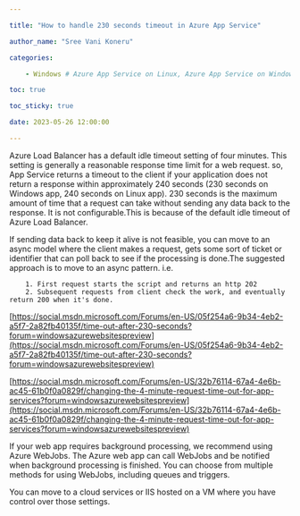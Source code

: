 ```yaml
---

title: "How to handle 230 seconds timeout in Azure App Service"

author_name: "Sree Vani Koneru"

categories:

    - Windows # Azure App Service on Linux, Azure App Service on Windows

toc: true

toc_sticky: true

date: 2023-05-26 12:00:00

---
```


Azure Load Balancer has a default idle timeout setting of four minutes. This setting is generally a reasonable response time limit for a web request. so, App Service returns a timeout to the client if your application does not return a response within approximately 240 seconds (230 seconds on Windows app, 240 seconds on Linux app).
230 seconds is the maximum amount of time that a request can take without sending any data back to the response. It is not configurable.This is because of the default idle timeout of Azure Load Balancer. 


If sending data back to keep it alive is not feasible, you can move to an async model where the client makes a request, gets some sort of ticket or identifier that  can poll back to see if the processing is done.The suggested approach is to move to an async pattern. i.e.

		1. First request starts the script and returns an http 202
		2. Subsequent requests from client check the work, and eventually return 200 when it's done. 

[https://social.msdn.microsoft.com/Forums/en-US/05f254a6-9b34-4eb2-a5f7-2a82fb40135f/time-out-after-230-seconds?forum=windowsazurewebsitespreview](https://social.msdn.microsoft.com/Forums/en-US/05f254a6-9b34-4eb2-a5f7-2a82fb40135f/time-out-after-230-seconds?forum=windowsazurewebsitespreview)

[https://social.msdn.microsoft.com/Forums/en-US/32b76114-67a4-4e6b-ac45-61b0f0a0829f/changing-the-4-minute-request-time-out-for-app-services?forum=windowsazurewebsitespreview](https://social.msdn.microsoft.com/Forums/en-US/32b76114-67a4-4e6b-ac45-61b0f0a0829f/changing-the-4-minute-request-time-out-for-app-services?forum=windowsazurewebsitespreview)

 If your web app requires background processing, we recommend using Azure WebJobs. The Azure web app can call WebJobs and be notified when background processing is finished. You can choose from multiple methods for using WebJobs, including queues and triggers.

You can move to a cloud services or IIS hosted on a VM where you have control over those settings. 
